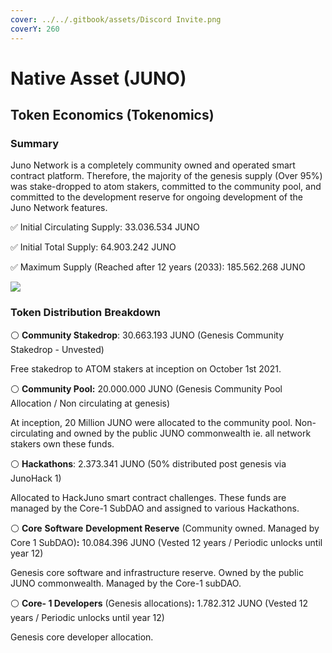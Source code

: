 ```yaml
---
cover: ../../.gitbook/assets/Discord Invite.png
coverY: 260
---
```


# Native Asset (JUNO)

## **Token Economics (Tokenomics)**

### **Summary**

Juno Network is a completely community owned and operated smart contract platform. Therefore, the majority of the genesis supply (Over 95%) was stake-dropped to atom stakers, committed to the community pool, and committed to the development reserve for ongoing development of the Juno Network features.

✅ Initial Circulating Supply: 33.036.534 JUNO

✅ Initial Total Supply: 64.903.242 JUNO‌

✅ Maximum Supply (Reached after 12 years (2033): 185.562.268 JUNO

![](<../../.gitbook/assets/image (17) (1).png>)

### **Token Distribution Breakdown**



⚪️ **Community Stakedrop**: 30.663.193 JUNO (Genesis Community Stakedrop - Unvested)

Free stakedrop to ATOM stakers at inception on October 1st 2021.&#x20;



⚪️ **Community Pool:** 20.000.000 JUNO (Genesis Community Pool Allocation / Non circulating at genesis)

At inception, 20 Million JUNO were allocated to the community pool. Non-circulating and owned by the public JUNO commonwealth ie. all network stakers own these funds.



⚪️ **Hackathons**: 2.373.341 JUNO (50% distributed post genesis via JunoHack 1)

Allocated to HackJuno smart contract challenges. These funds are managed by the Core-1 SubDAO and assigned to various Hackathons.



⚪️ **Core** **Software** **Development Reserve** (Community owned. Managed by Core 1 SubDAO)**:** 10.084.396 JUNO (Vested 12 years / Periodic unlocks until year 12)

Genesis core software and infrastructure reserve. Owned by the public JUNO commonwealth. Managed by the Core-1 subDAO.



⚪️ **Core- 1 Developers** (Genesis allocations)**:** 1.782.312 JUNO (Vested 12 years / Periodic unlocks until year 12)

Genesis core developer allocation.

